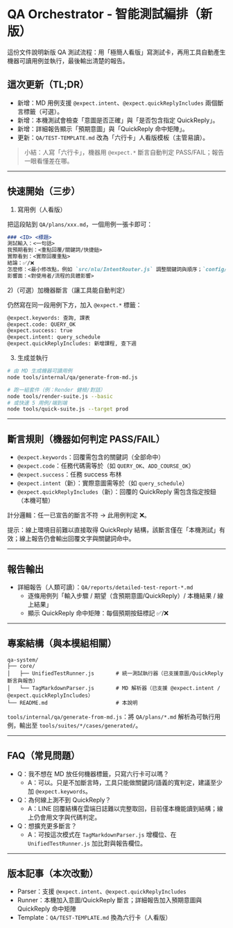 # QA Orchestrator - 智能測試編排（新版）

這份文件說明新版 QA 測試流程：用「極簡人看版」寫測試卡，再用工具自動產生機器可讀用例並執行，最後輸出清楚的報告。

## 這次更新（TL;DR）
- 新增：MD 用例支援 `@expect.intent`、`@expect.quickReplyIncludes` 兩個斷言標籤（可選）。
- 新增：本機測試會檢查「意圖是否正確」與「是否包含指定 QuickReply」。
- 新增：詳細報告顯示「預期意圖」與「QuickReply 命中矩陣」。
- 更新：`QA/TEST-TEMPLATE.md` 改為「六行卡」人看版模板（主管易讀）。

> 小結：人寫「六行卡」，機器用 `@expect.*` 斷言自動判定 PASS/FAIL；報告一眼看懂差在哪。

---

## 快速開始（三步）
1) 寫用例（人看版）

把這段貼到 `QA/plans/xxx.md`，一個用例一張卡即可：

```markdown
### <ID> <標題>
測試輸入：<一句話>
我預期看到：<重點回覆/關鍵詞/快捷鈕>
實際看到：<實際回覆重點>
結論：✅/❌
怎麼修：<最小修改點，例如 `src/nlu/IntentRouter.js` 調整關鍵詞與順序；`config/mvp/intent-rules.yaml` 補同義詞>
影響面：<對使用者/流程的具體影響>
```

2)（可選）加機器斷言（讓工具能自動判定）

仍然寫在同一段用例下方，加入 `@expect.*` 標籤：

```markdown
@expect.keywords: 查詢, 課表
@expect.code: QUERY_OK
@expect.success: true
@expect.intent: query_schedule
@expect.quickReplyIncludes: 新增課程, 查下週
```

3) 生成並執行

```bash
# 由 MD 生成機器可讀用例
node tools/internal/qa/generate-from-md.js

# 跑一組套件（例：Render 健檢/對話）
node tools/render-suite.js --basic
# 或快速 5 用例/端到端
node tools/quick-suite.js --target prod
```

---

## 斷言規則（機器如何判定 PASS/FAIL）
- `@expect.keywords`：回覆需包含的關鍵詞（全部命中）
- `@expect.code`：任務代碼需等於（如 `QUERY_OK`、`ADD_COURSE_OK`）
- `@expect.success`：任務 success 布林
- `@expect.intent`（新）：實際意圖需等於（如 `query_schedule`）
- `@expect.quickReplyIncludes`（新）：回覆的 QuickReply 需包含指定按鈕（本機可驗）

計分邏輯：任一已宣告的斷言不符 → 此用例判定 ❌。

提示：線上環境目前難以直接取得 QuickReply 結構，該斷言僅在「本機測試」有效；線上報告仍會輸出回覆文字與關鍵詞命中。

---

## 報告輸出
- 詳細報告（人類可讀）：`QA/reports/detailed-test-report-*.md`
  - 逐條用例列「輸入步驟 / 期望（含預期意圖/QuickReply）/ 本機結果 / 線上結果」
  - 顯示 QuickReply 命中矩陣：每個預期按鈕標記 ✅/❌

---

## 專案結構（與本模組相關）
```
qa-system/
├── core/
│   ├── UnifiedTestRunner.js       # 統一測試執行器（已支援意圖/QuickReply 斷言與報告）
│   └── TagMarkdownParser.js       # MD 解析器（已支援 @expect.intent / @expect.quickReplyIncludes）
└── README.md                      # 本說明
```

`tools/internal/qa/generate-from-md.js`：將 `QA/plans/*.md` 解析為可執行用例，輸出至 `tools/suites/*/cases/generated/`。

---

## FAQ（常見問題）
- Q：我不想在 MD 放任何機器標籤，只寫六行卡可以嗎？
  - A：可以。只是不加斷言時，工具只能做關鍵詞/語義的寬判定，建議至少加 `@expect.keywords`。  
- Q：為何線上測不到 QuickReply？
  - A：LINE 回覆結構在雲端日誌難以完整取回，目前僅本機能讀到結構；線上仍會用文字與代碼判定。
- Q：想擴充更多斷言？
  - A：可按這次模式在 `TagMarkdownParser.js` 增欄位、在 `UnifiedTestRunner.js` 加比對與報告欄位。

---

## 版本記事（本次改動）
- Parser：支援 `@expect.intent`、`@expect.quickReplyIncludes`
- Runner：本機加入意圖/QuickReply 斷言；詳細報告加入預期意圖與 QuickReply 命中矩陣
- Template：`QA/TEST-TEMPLATE.md` 換為六行卡（人看版）
